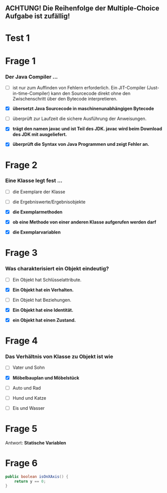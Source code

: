 ## ACHTUNG! Die Reihenfolge der Multiple-Choice Aufgabe ist zufällig!

# Test 1

# Frage 1

### Der Java Compiler ...

- [ ] ist nur zum Auffinden von Fehlern erforderlich. Ein JIT-Compiler (Just-in-time-Compiler) kann den Sourcecode direkt ohne den Zwischenschritt über den Bytecode interpretieren.

- [x] <b>übersetzt Java Sourcecode in maschinenunabhängigen Bytecode</b>

- [ ] überprüft zur Laufzeit die sichere Ausführung der Anweisungen.

- [x] <b>trägt den namen javac und ist Teil des JDK. javac wird beim Download des JDK mit ausgeliefert.</b>

- [x] <b>überprüft die Syntax von Java Programmen und zeigt Fehler an.</b>

# Frage 2

### Eine Klasse legt fest ...

- [ ] die Exemplare der Klasse

- [ ] die Ergebniswerte/Ergebnisobjekte

- [x] <b>die Exemplarmethoden</b>

- [x] <b>ob eine Methode von einer anderen Klasse aufgerufen werden darf</b>

- [x] <b>die Exemplarvariablen</b>

# Frage 3

### Was charakterisiert ein Objekt eindeutig?

- [ ] Ein Objekt hat Schlüsselattribute.

- [x] <b>Ein Objekt hat ein Verhalten.</b>

- [ ] Ein Objekt hat Beziehungen.

- [x] <b>Ein Objekt hat eine Identität.</b>

- [x] <b>ein Objekt hat einen Zustand.</b>

# Frage 4

### Das Verhältnis von Klasse zu Objekt ist wie

- [ ] Vater und Sohn

- [x] <b>Möbelbauplan und Möbelstück</b>

- [ ] Auto und Rad

- [ ] Hund und Katze

- [ ] Eis und Wasser

# Frage 5

Antwort: <b> Statische Variablen </b>

# Frage 6 #

```java
public boolean isOnXAxis() {
    return y == 0;
}
```